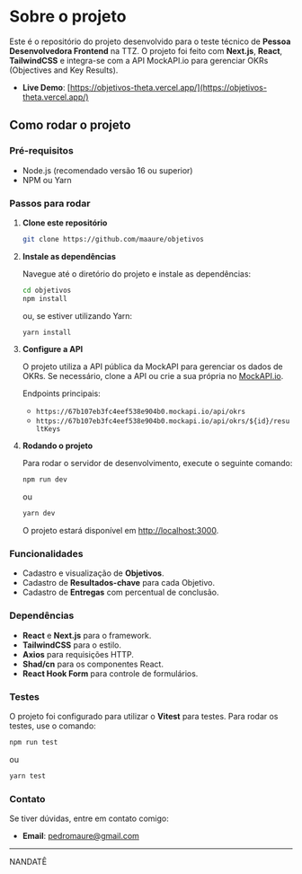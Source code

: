 # Sobre o projeto

Este é o repositório do projeto desenvolvido para o teste técnico de **Pessoa Desenvolvedora Frontend** na TTZ. O projeto foi feito com **Next.js**, **React**, **TailwindCSS** e integra-se com a API MockAPI.io para gerenciar OKRs (Objectives and Key Results).

- **Live Demo**: [https://objetivos-theta.vercel.app/](https://objetivos-theta.vercel.app/)

## Como rodar o projeto

### Pré-requisitos

- Node.js (recomendado versão 16 ou superior)
- NPM ou Yarn

### Passos para rodar

1. **Clone este repositório**

   ```bash
   git clone https://github.com/maaure/objetivos
   ```

2. **Instale as dependências**

   Navegue até o diretório do projeto e instale as dependências:

   ```bash
   cd objetivos
   npm install
   ```

   ou, se estiver utilizando Yarn:

   ```bash
   yarn install
   ```

3. **Configure a API**

   O projeto utiliza a API pública da MockAPI para gerenciar os dados de OKRs. Se necessário, clone a API ou crie a sua própria no [MockAPI.io](https://mockapi.io/).

   Endpoints principais:

   - `https://67b107eb3fc4eef538e904b0.mockapi.io/api/okrs`
   - `https://67b107eb3fc4eef538e904b0.mockapi.io/api/okrs/${id}/resultKeys`

4. **Rodando o projeto**

   Para rodar o servidor de desenvolvimento, execute o seguinte comando:

   ```bash
   npm run dev
   ```

   ou

   ```bash
   yarn dev
   ```

   O projeto estará disponível em [http://localhost:3000](http://localhost:3000).

### Funcionalidades

- Cadastro e visualização de **Objetivos**.
- Cadastro de **Resultados-chave** para cada Objetivo.
- Cadastro de **Entregas** com percentual de conclusão.

### Dependências

- **React** e **Next.js** para o framework.
- **TailwindCSS** para o estilo.
- **Axios** para requisições HTTP.
- **Shad/cn** para os componentes React.
- **React Hook Form** para controle de formulários.

### Testes

O projeto foi configurado para utilizar o **Vitest** para testes. Para rodar os testes, use o comando:

```bash
npm run test
```

ou

```bash
yarn test
```

### Contato

Se tiver dúvidas, entre em contato comigo:

- **Email**: [pedromaure@gmail.com](mailto:pedromaure@gmail.com)

---

NANDATÊ

